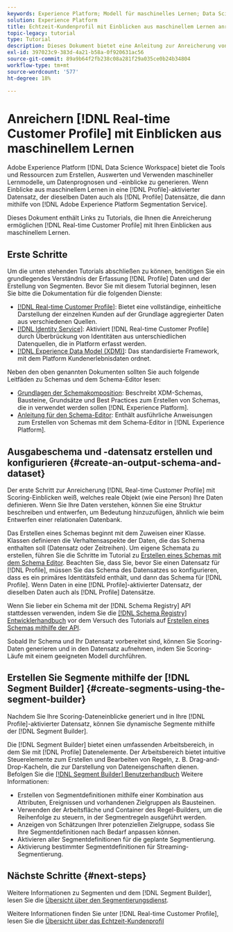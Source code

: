 ```yaml
---
keywords: Experience Platform; Modell für maschinelles Lernen; Data Science Workspace; Echtzeit-Kundenprofil; beliebte Themen; Einblicke in maschinelles Lernen
solution: Experience Platform
title: Echtzeit-Kundenprofil mit Einblicken aus maschinellem Lernen anreichern
topic-legacy: tutorial
type: Tutorial
description: Dieses Dokument bietet eine Anleitung zur Anreicherung von Echtzeit-Kundenprofil mit Einblicken aus maschinellem Lernen.
exl-id: 397023c9-383d-4a21-b58a-0f920631ac56
source-git-commit: 89a9b64f2fb238c08a281f29a035ce0b24b34804
workflow-type: tm+mt
source-wordcount: '577'
ht-degree: 18%

---
```


# Anreichern [!DNL Real-time Customer Profile] mit Einblicken aus maschinellem Lernen

Adobe Experience Platform [!DNL Data Science Workspace] bietet die Tools und Ressourcen zum Erstellen, Auswerten und Verwenden maschineller Lernmodelle, um Datenprognosen und -einblicke zu generieren. Wenn Einblicke aus maschinellem Lernen in eine [!DNL Profile]-aktivierter Datensatz, der dieselben Daten auch als [!DNL Profile] Datensätze, die dann mithilfe von [!DNL Adobe Experience Platform Segmentation Service].

Dieses Dokument enthält Links zu Tutorials, die Ihnen die Anreicherung ermöglichen [!DNL Real-time Customer Profile] mit Ihren Einblicken aus maschinellem Lernen.

## Erste Schritte

Um die unten stehenden Tutorials abschließen zu können, benötigen Sie ein grundlegendes Verständnis der Erfassung [!DNL Profile] Daten und der Erstellung von Segmenten. Bevor Sie mit diesem Tutorial beginnen, lesen Sie bitte die Dokumentation für die folgenden Dienste:

- [[!DNL Real-time Customer Profile]](../../profile/home.md): Bietet eine vollständige, einheitliche Darstellung der einzelnen Kunden auf der Grundlage aggregierter Daten aus verschiedenen Quellen.
- [[!DNL Identity Service]](../../identity-service/home.md): Aktiviert [!DNL Real-time Customer Profile] durch Überbrückung von Identitäten aus unterschiedlichen Datenquellen, die in Platform erfasst werden.
- [[!DNL Experience Data Model (XDM)]](../../xdm/home.md): Das standardisierte Framework, mit dem Platform Kundenerlebnisdaten ordnet.

Neben den oben genannten Dokumenten sollten Sie auch folgende Leitfäden zu Schemas und dem Schema-Editor lesen:

- [Grundlagen der Schemakomposition](../../xdm/schema/composition.md): Beschreibt XDM-Schemas, Bausteine, Grundsätze und Best Practices zum Erstellen von Schemas, die in verwendet werden sollen [!DNL Experience Platform].
- [Anleitung für den Schema-Editor](../../xdm/tutorials/create-schema-ui.md): Enthält ausführliche Anweisungen zum Erstellen von Schemas mit dem Schema-Editor in [!DNL Experience Platform].

## Ausgabeschema und -datensatz erstellen und konfigurieren {#create-an-output-schema-and-dataset}

Der erste Schritt zur Anreicherung [!DNL Real-time Customer Profile] mit Scoring-Einblicken weiß, welches reale Objekt (wie eine Person) Ihre Daten definieren. Wenn Sie Ihre Daten verstehen, können Sie eine Struktur beschreiben und entwerfen, um Bedeutung hinzuzufügen, ähnlich wie beim Entwerfen einer relationalen Datenbank.

Das Erstellen eines Schemas beginnt mit dem Zuweisen einer Klasse. Klassen definieren die Verhaltensaspekte der Daten, die das Schema enthalten soll (Datensatz oder Zeitreihen). Um eigene Schemata zu erstellen, führen Sie die Schritte im Tutorial zu [Erstellen eines Schemas mit dem Schema Editor](../../xdm/tutorials/create-schema-ui.md). Beachten Sie, dass Sie, bevor Sie einen Datensatz für [!DNL Profile], müssen Sie das Schema des Datensatzes so konfigurieren, dass es ein primäres Identitätsfeld enthält, und dann das Schema für [!DNL Profile]. Wenn Daten in eine [!DNL Profile]-aktivierter Datensatz, der dieselben Daten auch als [!DNL Profile] Datensätze.

Wenn Sie lieber ein Schema mit der [!DNL Schema Registry] API stattdessen verwenden, indem Sie die [[!DNL Schema Registry] Entwicklerhandbuch](../../xdm/api/getting-started.md) vor dem Versuch des Tutorials auf [Erstellen eines Schemas mithilfe der API](../../xdm/tutorials/create-schema-api.md).

Sobald Ihr Schema und Ihr Datensatz vorbereitet sind, können Sie Scoring-Daten generieren und in den Datensatz aufnehmen, indem Sie Scoring-Läufe mit einem geeigneten Modell durchführen.

## Erstellen Sie Segmente mithilfe der [!DNL Segment Builder] {#create-segments-using-the-segment-builder}

Nachdem Sie Ihre Scoring-Dateneinblicke generiert und in Ihre [!DNL Profile]-aktivierter Datensatz, können Sie dynamische Segmente mithilfe der [!DNL Segment Builder].

Die [!DNL Segment Builder] bietet einen umfassenden Arbeitsbereich, in dem Sie mit [!DNL Profile] Datenelemente. Der Arbeitsbereich bietet intuitive Steuerelemente zum Erstellen und Bearbeiten von Regeln, z. B. Drag-and-Drop-Kacheln, die zur Darstellung von Dateneigenschaften dienen. Befolgen Sie die [[!DNL Segment Builder] Benutzerhandbuch](../../segmentation/ui/segment-builder.md) Weitere Informationen:

- Erstellen von Segmentdefinitionen mithilfe einer Kombination aus Attributen, Ereignissen und vorhandenen Zielgruppen als Bausteinen.
- Verwenden der Arbeitsfläche und Container des Regel-Builders, um die Reihenfolge zu steuern, in der Segmentregeln ausgeführt werden.
- Anzeigen von Schätzungen Ihrer potenziellen Zielgruppe, sodass Sie Ihre Segmentdefinitionen nach Bedarf anpassen können.
- Aktivieren aller Segmentdefinitionen für die geplante Segmentierung.
- Aktivierung bestimmter Segmentdefinitionen für Streaming-Segmentierung.

## Nächste Schritte {#next-steps}

Weitere Informationen zu Segmenten und dem [!DNL Segment Builder], lesen Sie die [Übersicht über den Segmentierungsdienst](../../segmentation/home.md).

Weitere Informationen finden Sie unter [!DNL Real-time Customer Profile], lesen Sie die [Übersicht über das Echtzeit-Kundenprofil](../../profile/home.md)
